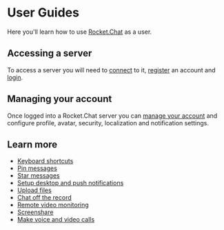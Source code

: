 # User Guides

Here you'll learn how to use [Rocket.Chat](https://rocket.chat/) as a user.

## Accessing a server

To access a server you will need to [connect](connect-to-server/) to it, [register](registration/) an account and [login](login/).

## Managing your account

Once logged into a Rocket.Chat server you can [manage your account](manage-your-account/) and configure profile, avatar, security, localization and notification settings.
## Learn more

- [Keyboard shortcuts](Keyboard-Shortcuts/)
- [Pin messages](Pinning%20Messages/)
- [Star messages](Starring%20Messages/)
- [Setup desktop and push notifications](Notifications/)
- [Upload files](File%20Uploads/)
- [Chat off the record](Off-The-Record/)
- [Remote video monitoring](Remote%20Video%20Monitoring/)
- [Screenshare](Screensharing/)
- [Make voice and video calls](Voice%20and%20video%20calls/)
